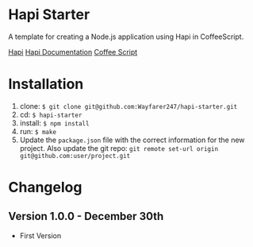 Hapi Starter
============

A template for creating a Node.js application using Hapi in CoffeeScript.

[Hapi](https://github.com/hapijs/hapi)
[Hapi Documentation](http://hapijs.com/api)
[Coffee Script](http://coffeescript.org/)

Installation
============

1. clone: `$ git clone git@github.com:Wayfarer247/hapi-starter.git`
2. cd: `$ hapi-starter`
3. install: `$ npm install`
4. run: `$ make`
5. Update the `package.json` file with the correct information for the new project. Also update the git repo: `git remote set-url origin git@github.com:user/project.git`

# Changelog #

## Version 1.0.0 - December 30th ##
* First Version
